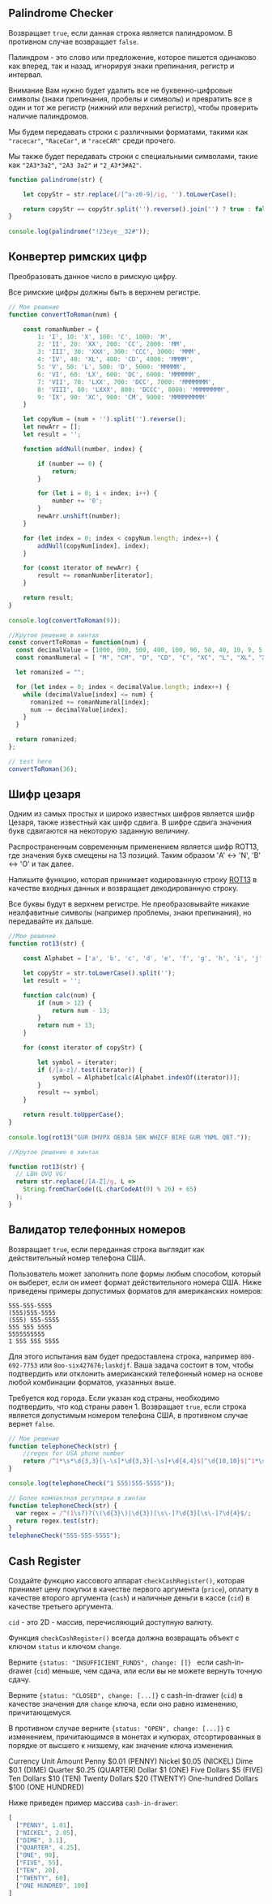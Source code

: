 

## Palindrome Checker

Возвращает ```true```, если данная строка является палиндромом. В противном случае возвращает ```false```.

Палиндром - это слово или предложение, которое пишется одинаково как вперед, так и назад, игнорируя знаки препинания, регистр и интервал.

Внимание
Вам нужно будет удалить все не буквенно-цифровые символы (знаки препинания, пробелы и символы) и превратить все в один и тот же регистр (нижний или верхний регистр), чтобы проверить наличие палиндромов.

Мы будем передавать строки с различными форматами, такими как ```"racecar"```, ```"RaceCar"```, и ```"raceCAR"``` среди прочего.

Мы также будет передавать строки с специальными символами, такие как ```"2A3*3a2"```, ```"2A3 3a2"``` и ```"2_A3*3#A2"```.


```javascript
function palindrome(str) {

    let copyStr = str.replace(/[^a-z0-9]/ig, '').toLowerCase();

    return copyStr == copyStr.split('').reverse().join('') ? true : false;
}
  
console.log(palindrome("!23eye__32#"));
```


## Конвертер римских цифр


Преобразовать данное число в римскую цифру.

Все римские цифры должны быть в верхнем регистре.


```javascript
// Мое решение
function convertToRoman(num) {

    const romanNumber = {
        1: 'I', 10: 'X', 100: 'C', 1000: 'M', 
        2: 'II', 20: 'XX', 200: 'CC', 2000: 'MM',
        3: 'III', 30: 'XXX', 300: 'CCC', 3000: 'MMM',
        4: 'IV', 40: 'XL', 400: 'CD', 4000: 'MMMM',
        5: 'V', 50: 'L', 500: 'D', 5000: 'MMMMM',
        6: 'VI', 60: 'LX', 600: 'DC', 6000: 'MMMMMM',
        7: 'VII', 70: 'LXX', 700: 'DCC', 7000: 'MMMMMMM',
        8: 'VIII', 80: 'LXXX', 800: 'DCCC', 8000: 'MMMMMMMM', 
        9: 'IX', 90: 'XC', 900: 'CM', 9000: 'MMMMMMMMM'   
    }

    let copyNum = (num + '').split('').reverse();
    let newArr = [];
    let result = '';

    function addNull(number, index) {

        if (number == 0) {
            return;
        }

        for (let i = 0; i < index; i++) {
            number += '0';          
        }
        newArr.unshift(number);
    }

    for (let index = 0; index < copyNum.length; index++) {
        addNull(copyNum[index], index);    
    }

    for (const iterator of newArr) {
        result += romanNumber[iterator];
    }

    return result;
}
   
console.log(convertToRoman(9));

//Крутое решение в хинтах
const convertToRoman = function(num) {
  const decimalValue = [1000, 900, 500, 400, 100, 90, 50, 40, 10, 9, 5, 4, 1];
  const romanNumeral = [ "M", "CM", "D", "CD", "C", "XC", "L", "XL", "X", "IX", "V", "IV", "I"];

  let romanized = "";

  for (let index = 0; index < decimalValue.length; index++) {
    while (decimalValue[index] <= num) {
      romanized += romanNumeral[index];
      num -= decimalValue[index];
    }
  }

  return romanized;
};

// test here
convertToRoman(36);
```

## Шифр цезаря


Одним из самых простых и широко известных шифров является шифр Цезаря, также известный как шифр сдвига. В шифре сдвига значения букв сдвигаются на некоторую заданную величину.

Распространенным современным применением является шифр ROT13, где значения букв смещены на 13 позиций. Таким образом 'A' ↔ 'N', 'B' ↔ 'O' и так далее.

Напишите функцию, которая принимает кодированную строку [ROT13](https://en.wikipedia.org/wiki/ROT13) в качестве входных данных и возвращает декодированную строку.

Все буквы будут в верхнем регистре. Не преобразовывайте никакие неалфавитные символы (например проблемы, знаки препинания), но передавайте их дальше.


```javascript
//Мое решение
function rot13(str) {

    const Alphabet = ['a', 'b', 'c', 'd', 'e', 'f', 'g', 'h', 'i', 'j', 'k', 'l', 'm', 'n', 'o', 'p', 'q', 'r', 's', 't', 'u', 'v', 'w', 'x', 'y', 'z' ];

    let copyStr = str.toLowerCase().split('');
    let result = '';

    function calc(num) {
        if (num > 12) {
            return num - 13;  
        }
        return num + 13;
    }

    for (const iterator of copyStr) {   

        let symbol = iterator;
        if (/[a-z]/.test(iterator)) {
            symbol = Alphabet[calc(Alphabet.indexOf(iterator))];
        }
        result += symbol;
    }

    return result.toUpperCase();
}
  
console.log(rot13("GUR DHVPX OEBJA SBK WHZCF BIRE GUR YNML QBT."));

//Крутое решение в хинтах

function rot13(str) {
  // LBH QVQ VG!
  return str.replace(/[A-Z]/g, L =>
    String.fromCharCode((L.charCodeAt(0) % 26) + 65)
  );
}
```


## Валидатор телефонных номеров

Возвращает ```true```, если переданная строка выглядит как действительный номер телефона США.

Пользователь может заполнить поле формы любым способом, который он выберет, если он имеет  формат действительного номера США. Ниже приведены примеры допустимых форматов для американских номеров:

```
555-555-5555
(555)555-5555
(555) 555-5555
555 555 5555
5555555555
1 555 555 5555
```

Для этого испытания вам будет предоставлена строка, например ```800-692-7753``` или ```8oo-six427676;laskdjf```. Ваша задача состоит в том, чтобы подтвердить или отклонить американский телефонный номер на основе любой комбинации форматов, указанных выше.

Требуется код города. Если указан код страны, необходимо подтвердить, что код страны равен 1. Возвращает ```true```, если строка является допустимым номером телефона США, в противном случае вернет ```false```.


```javascript
// Мое решение
function telephoneCheck(str) {
    //regex for USA phone number
    return /^1*\s*\d{3,3}[\-\s]*\d{3,3}[-\s]+\d{4,4}$|^\d{10,10}$|^1*\s*\(\d{3,3}\)\s*\d{3,3}[-\s]+\d{4,4}$/.test(str);
}

console.log(telephoneCheck("1 555)555-5555"));

// Более компактная регулярка в хинтах
function telephoneCheck(str) {
  var regex = /^(1\s?)?(\(\d{3}\)|\d{3})[\s\-]?\d{3}[\s\-]?\d{4}$/;
  return regex.test(str);
}
telephoneCheck("555-555-5555");
```


## Cash Register


Создайте функцию кассового аппарат ```checkCashRegister()```, которая принимет цену покупки в качестве первого аргумента (```price```), оплату в качестве второго аргумента (```cash```) и наличные деньги в кассе (```cid```) в качестве третьего аргумента. 

```cid``` - это 2D - массив, перечисляющий доступную валюту.

Функция ```checkCashRegister()``` всегда должна возвращать объект с ключом ```status``` и ключом ```change```.

Верните ```{status: "INSUFFICIENT_FUNDS", change: []} ```  если  cash-in-drawer (```cid```) меньше, чем сдача, или если вы не можете вернуть точную сдачу.

Верните ```{status: "CLOSED", change: [...]}``` с  cash-in-drawer (```cid```) в качестве значения для ```change``` ключа, если оно равно изменению, причитающемуся.

В противном случае верните ```{status: "OPEN", change: [...]}``` с изменением, причитающимся в монетах и купюрах, отсортированных в порядке от высшего к низшему, как значение ключа изменения.

Currency Unit	    Amount
Penny	            $0.01 (PENNY)
Nickel	            $0.05 (NICKEL)
Dime	            $0.1 (DIME)
Quarter	            $0.25 (QUARTER)
Dollar	            $1 (ONE)
Five Dollars	    $5 (FIVE)
Ten Dollars	        $10 (TEN)
Twenty Dollars	    $20 (TWENTY)
One-hundred Dollars	$100 (ONE HUNDRED)

Ниже приведен пример массива ```cash-in-drawer```:
```javascript
[
  ["PENNY", 1.01],
  ["NICKEL", 2.05],
  ["DIME", 3.1],
  ["QUARTER", 4.25],
  ["ONE", 90],
  ["FIVE", 55],
  ["TEN", 20],
  ["TWENTY", 60],
  ["ONE HUNDRED", 100]
]
```



